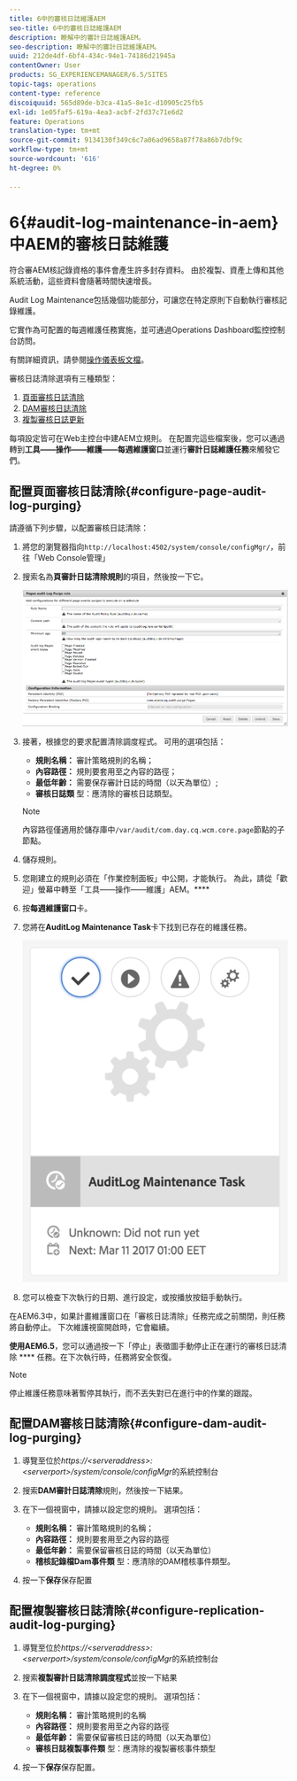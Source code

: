 ```yaml
---
title: 6中的審核日誌維護AEM
seo-title: 6中的審核日誌維護AEM
description: 瞭解中的審計日誌維護AEM。
seo-description: 瞭解中的審計日誌維護AEM。
uuid: 212de4df-6bf4-434c-94e1-74186d21945a
contentOwner: User
products: SG_EXPERIENCEMANAGER/6.5/SITES
topic-tags: operations
content-type: reference
discoiquuid: 565d89de-b3ca-41a5-8e1c-d10905c25fb5
exl-id: 1e05faf5-619a-4ea3-acbf-2fd37c71e6d2
feature: Operations
translation-type: tm+mt
source-git-commit: 9134130f349c6c7a06ad9658a87f78a86b7dbf9c
workflow-type: tm+mt
source-wordcount: '616'
ht-degree: 0%

---
```


# 6{#audit-log-maintenance-in-aem}中AEM的審核日誌維護

符合審AEM核記錄資格的事件會產生許多封存資料。 由於複製、資產上傳和其他系統活動，這些資料會隨著時間快速增長。

Audit Log Maintenance包括幾個功能部分，可讓您在特定原則下自動執行審核記錄維護。

它實作為可配置的每週維護任務實施，並可通過Operations Dashboard監控控制台訪問。

有關詳細資訊，請參閱[操作儀表板文檔](/help/sites-administering/operations-dashboard.md)。

審核日誌清除選項有三種類型：

1. [頁面審核日誌清除](/help/sites-administering/operations-audit-log.md#configure-page-audit-log-purging)
1. [DAM審核日誌清除](/help/sites-administering/operations-audit-log.md#configure-dam-audit-log-purging)
1. [複製審核日誌更新](/help/sites-administering/operations-audit-log.md#configure-replication-audit-log-purging)

每項設定皆可在Web主控台中建AEM立規則。 在配置完這些檔案後，您可以通過轉到&#x200B;**工具——操作——維護——每週維護窗口**&#x200B;並運行&#x200B;**審計日誌維護任務**&#x200B;來觸發它們。

## 配置頁面審核日誌清除{#configure-page-audit-log-purging}

請遵循下列步驟，以配置審核日誌清除：

1. 將您的瀏覽器指向`http://localhost:4502/system/console/configMgr/`，前往「Web Console管理」

1. 搜索名為&#x200B;**頁審計日誌清除規則**&#x200B;的項目，然後按一下它。

   ![chlimage_1-365](assets/chlimage_1-365.png)

1. 接著，根據您的要求配置清除調度程式。 可用的選項包括：

   * **規則名稱：** 審計策略規則的名稱；
   * **內容路徑：** 規則要套用至之內容的路徑；
   * **最低年齡：** 需要保存審計日誌的時間（以天為單位）;
   * **審核日誌類** 型：應清除的審核日誌類型。

   >[!NOTE]
   >
   >內容路徑僅適用於儲存庫中`/var/audit/com.day.cq.wcm.core.page`節點的子節點。

1. 儲存規則。
1. 您剛建立的規則必須在「作業控制面板」中公開，才能執行。 為此，請從「歡迎」螢幕中轉至「工具——操作——維護」AEM。****

1. 按&#x200B;**每週維護窗口**&#x200B;卡。

1. 您將在&#x200B;**AuditLog Maintenance Task**&#x200B;卡下找到已存在的維護任務。

   ![chlimage_1-366](assets/chlimage_1-366.png)

1. 您可以檢查下次執行的日期、進行設定，或按播放按鈕手動執行。

在AEM6.3中，如果計畫維護窗口在「審核日誌清除」任務完成之前關閉，則任務將自動停止。 下次維護視窗開啟時，它會繼續。

**使用AEM6.5**，您可以通過按一下「停止」表徵圖手動停止正在運行的審核日誌清除 **** 任務。在下次執行時，任務將安全恢復。

>[!NOTE]
>
>停止維護任務意味著暫停其執行，而不丟失對已在進行中的作業的跟蹤。

## 配置DAM審核日誌清除{#configure-dam-audit-log-purging}

1. 導覽至位於&#x200B;*https://&lt;serveraddress>:&lt;serverport>/system/console/configMgr*&#x200B;的系統控制台
1. 搜索&#x200B;**DAM審計日誌清除**&#x200B;規則，然後按一下結果。
1. 在下一個視窗中，請據以設定您的規則。 選項包括：

   * **規則名稱：** 審計策略規則的名稱；
   * **內容路徑：** 規則要套用至之內容的路徑
   * **最低年齡：** 需要保留審核日誌的時間（以天為單位）
   * **稽核記錄檔Dam事件類** 型：應清除的DAM稽核事件類型。

1. 按一下&#x200B;**保存**&#x200B;保存配置

## 配置複製審核日誌清除{#configure-replication-audit-log-purging}

1. 導覽至位於&#x200B;*https://&lt;serveraddress>:&lt;serverport>/system/console/configMgr*&#x200B;的系統控制台
1. 搜索&#x200B;**複製審計日誌清除調度程式**&#x200B;並按一下結果
1. 在下一個視窗中，請據以設定您的規則。 選項包括：

   * **規則名稱：** 審計策略規則的名稱
   * **內容路徑：** 規則要套用至之內容的路徑
   * **最低年齡：** 需要保留審核日誌的時間（以天為單位）
   * **審核日誌複製事件類** 型：應清除的複製審核事件類型

1. 按一下&#x200B;**保存**&#x200B;保存配置。
